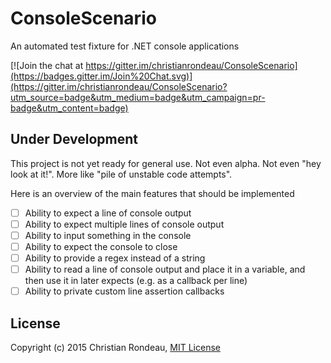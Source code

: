 # ConsoleScenario

An automated test fixture for .NET console applications

[![Join the chat at https://gitter.im/christianrondeau/ConsoleScenario](https://badges.gitter.im/Join%20Chat.svg)](https://gitter.im/christianrondeau/ConsoleScenario?utm_source=badge&utm_medium=badge&utm_campaign=pr-badge&utm_content=badge)

## Under Development

This project is not yet ready for general use. Not even alpha. Not even "hey look at it!". More like "pile of unstable code attempts".

Here is an overview of the main features that should be implemented

- [ ] Ability to expect a line of console output
- [ ] Ability to expect multiple lines of console output
- [ ] Ability to input something in the console
- [ ] Ability to expect the console to close
- [ ] Ability to provide a regex instead of a string
- [ ] Ability to read a line of console output and place it in a variable, and then use it in later expects (e.g. as a callback per line)
- [ ] Ability to private custom line assertion callbacks

## License

Copyright (c) 2015 Christian Rondeau, [MIT License](LICENSE)